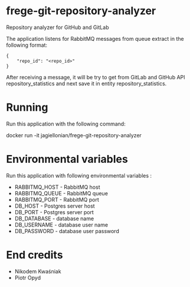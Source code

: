 # frege-git-repository-analyzer
Repository analyzer for GitHub and GitLab

The application listens for RabbitMQ messages from queue extract in the following format:
```{r echo=FALSE, eval=FALSE}
{
    "repo_id": "<repo_id>"
}
```
After receiving a message, it will be try to get from GitLab and GitHub API repository_statistics and next save it in entity repository_statistics. 

# Running
Run this application with the following command:

docker run -it jagiellonian/frege-git-repository-analyzer <environmental variables>
  
# Environmental variables
Run this application with following environmental variables :

* RABBITMQ_HOST - RabbitMQ host
* RABBITMQ_QUEUE - RabbitMQ queue
* RABBITMQ_PORT - RabbitMQ port
* DB_HOST - Postgres server host
* DB_PORT - Postgres server port
* DB_DATABASE - database name
* DB_USERNAME - database user name
* DB_PASSWORD - database user password


# End credits
 * Nikodem Kwaśniak
 * Piotr Opyd

